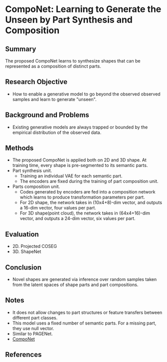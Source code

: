 # CompoNet: Learning to Generate the Unseen by Part Synthesis and Composition

## Summary
The proposed CompoNet learns to synthesize shapes that can be represented as a composition of distinct parts.
## Research Objective
- How to enable a generative model to go beyond the observed observed samples and learn to generate "unseen".
## Background and Problems
- Existing generative models are always trapped or bounded by the empirical distribution of the observed data.
## Methods
- The proposed CompoNet is applied both on 2D and 3D shape. At training time, every shape is pre-segmented to its semantic parts.
- Part synthesis unit.
	- Training an individual VAE for each semantic part.
	- The encoders are fixed during the training of part composition unit.
- Parts composition unit.
	- Codes generated by encoders are fed into a composition network which learns to produce transformation parameters per part.
	- For 2D shape, the network takes in (10x4+8)-dim vector, and outputs a 16-dim vector, four values per part.
	- For 3D shape(point cloud), the network takes in (64x4+16)-dim vector, and outputs a 24-dim vector, six values per part. 
## Evaluation
- 2D. Projected COSEG
- 3D. ShapeNet
## Conclusion
- Novel shapes are generated via inference over random samples taken from the latent spaces of shape parts and part compositions.
## Notes
- It does not allow changes to part structures or feature transfers between different part classes.
- This model uses a fixed number of semantic parts. For a missing part, they use null vector.
- Similar to PAGENet.
- [CompoNet](https://github.com/nschor/CompoNet)
## References


<!--stackedit_data:
eyJoaXN0b3J5IjpbLTU3MzY5Mjc3M119
-->